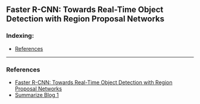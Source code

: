 ## Faster R-CNN: Towards Real-Time Object Detection with Region Proposal Networks

### Indexing:
- [References](#References)
---

### References
- [Faster R-CNN: Towards Real-Time Object Detection with Region Proposal Networks](https://arxiv.org/pdf/1506.01497.pdf)
- [Summarize Blog 1](https://zhuanlan.zhihu.com/p/31426458)
